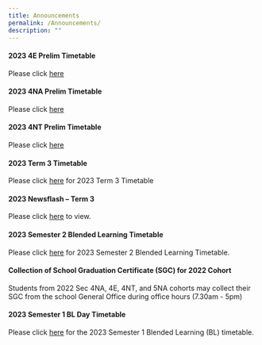 ```yaml
---
title: Announcements
permalink: /Announcements/
description: ""
---
```

####  2023 4E Prelim Timetable

Please click [here](files/Announcements/2023/2023%204e5n%20prelim%20timetable_19jul.pdf)

#### 2023 4NA Prelim Timetable

Please click [here](/files/Announcements/2023/2023%204na%20prelim%20timetable_11jul.pdf)

#### 2023 4NT Prelim Timetable

Please click [here](files/Announcements/2023/2023%204nt%20prelim%20timetable_11jul.pdf)

#### 2023 Term 3 Timetable 

Please click [here](/files/Announcements/term%203%20tt%20wef%203%20jul%20for%20classes%20final%201.pdf) for 2023 Term 3 Timetable


#### 2023 Newsflash – Term 3

Please click [here](/files/Announcements/Newsflash/2023%20term%203%20-%20newsflash%20final.pdf) to view.

#### 2023 Semester 2 Blended Learning Timetable

Please click [here](/files/Announcements/2023/2023%20sem2%20bl%20tt%20v1-classses.pdf) for 2023 Semester 2 Blended Learning Timetable.

#### Collection of School Graduation Certificate (SGC) for 2022 Cohort

Students from 2022 Sec 4NA, 4E, 4NT, and 5NA cohorts may collect their SGC from the school General Office during office hours (7.30am - 5pm)


#### 2023 Semester 1 BL Day Timetable

Please click [here](/files/Announcements/2023/2023%20sem1%20bl%20tt%20v2%20-%20class.pdf) for the 2023 Semester 1 Blended Learning (BL) timetable.